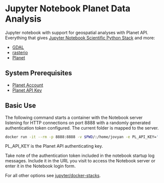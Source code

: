 # Jupyter Notebook Planet Data Analysis

Jupyter notebook with support for geospatial analyses with Planet API. Everything that gives [Jupyter Notebook Scientific Python Stack](https://github.com/jupyter/docker-stacks/tree/master/scipy-notebook) and more:

* [GDAL](http://www.gdal.org/)
* [rasterio](https://mapbox.github.io/rasterio/)
* [Planet](https://github.com/planetlabs/planet-client-python)

## System Prerequisites
* [Planet Account](https://www.planet.com/explorer/?signup=1)
* [Planet API Key](https://www.planet.com/account/#/)

## Basic Use

The following command starts a container with the Notebook server listening for HTTP connections on port 8888 with a randomly generated authentication token configured. The current folder is mapped to the server.

```bash
docker run -it --rm -p 8888:8888 -v $PWD/:/home/jovyan -e PL_API_KEY='[YOUR-API-KEY]' krostir/jupyter-geo-planet
```

PL_API_KEY is the Planet API authenticating key.

Take note of the authentication token included in the notebook startup log messages. Include it in the URL you visit to access the Notebook server or enter it in the Notebook login form.

For all other options see [jupyter/docker-stacks](https://github.com/jupyter/docker-stacks).
